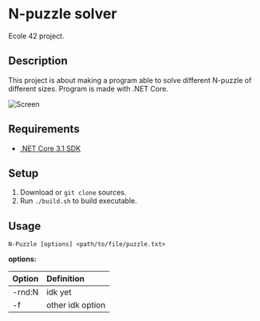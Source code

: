 # N-puzzle solver
Ecole 42 project.

## Description
This project is about making a program able to solve different N-puzzle of different sizes. Program is made with .NET Core.

![Screen](/images/screen.jpg)

## Requirements
- [.NET Core 3.1 SDK](https://dotnet.microsoft.com/download)

## Setup
1. Download or `git clone` sources.
2. Run `./build.sh` to build executable.

## Usage
`
N-Puzzle [options] <path/to/file/puzzle.txt>
`

**options:**

| Option | Definition |
| :------------ | :------------ |
| -rnd:N | idk yet |
| -f | other idk option |
